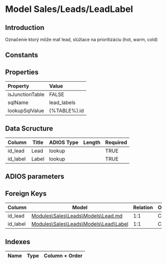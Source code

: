# Model Sales/Leads/LeadLabel

## Introduction

Označenie ktorý môže mať lead, slúžiace na prioritizáciu (hot, warm, cold)

## Constants

## Properties

| Property        | Value        |
| :-------------- | :----------- |
| isJunctionTable | FALSE        |
| sqlName         | lead_labels  |
| lookupSqlValue  | {%TABLE%}.id |

## Data Scructure

| Column   | Title | ADIOS Type | Length | Required |
| -------- | ----- | ---------- | ------ | -------- |
| id_lead  | Lead  | lookup     |        | TRUE     |
| id_label | Label | lookup     |        | TRUE     |

## ADIOS parameters

## Foreign Keys

| Column   | Model                                             | Relation | OnUpdate | OnDelete |
| -------- | ------------------------------------------------- | -------- | -------- | -------- |
| id_lead  | [Modules\Sales\Leads\Models\Lead.md](Lead.md)        | 1:1      | Cascade  | Restrict |
| id_label | [Modules\Sales\Leads\Models\Lead\Label](Label.md) | 1:1      | Cascade  | Restrict |

## Indexes

| Name |  Type   | Column + Order |
| :--- | :-----: | -------------: |
